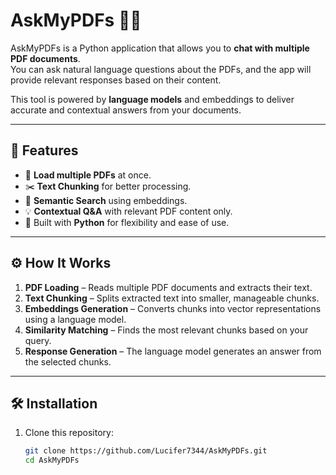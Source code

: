 # AskMyPDFs 📄💬  

AskMyPDFs is a Python application that allows you to **chat with multiple PDF documents**.  
You can ask natural language questions about the PDFs, and the app will provide relevant responses based on their content.  

This tool is powered by **language models** and embeddings to deliver accurate and contextual answers from your documents.  

---

## 🚀 Features
- 📂 **Load multiple PDFs** at once.  
- ✂️ **Text Chunking** for better processing.  
- 🧠 **Semantic Search** using embeddings.  
- 💡 **Contextual Q&A** with relevant PDF content only.  
- 🐍 Built with **Python** for flexibility and ease of use.  

---

## ⚙️ How It Works
1. **PDF Loading** – Reads multiple PDF documents and extracts their text.  
2. **Text Chunking** – Splits extracted text into smaller, manageable chunks.  
3. **Embeddings Generation** – Converts chunks into vector representations using a language model.  
4. **Similarity Matching** – Finds the most relevant chunks based on your query.  
5. **Response Generation** – The language model generates an answer from the selected chunks.  

---

## 🛠️ Installation

1. Clone this repository:  
   ```bash
   git clone https://github.com/Lucifer7344/AskMyPDFs.git
   cd AskMyPDFs
